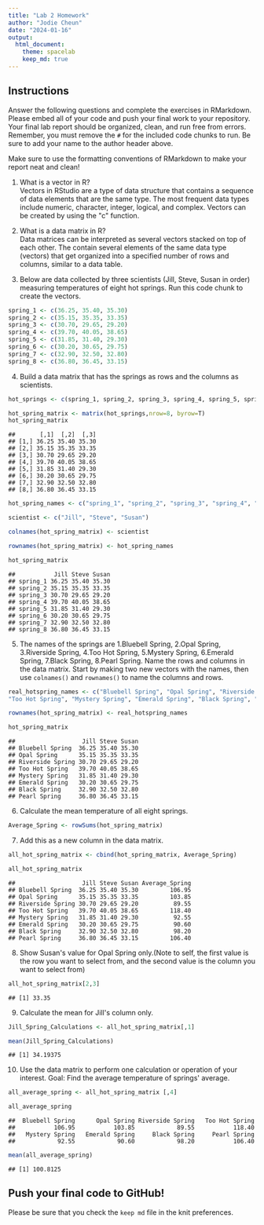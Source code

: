 ```yaml
---
title: "Lab 2 Homework"
author: "Jodie Cheun"
date: "2024-01-16"
output:
  html_document: 
    theme: spacelab
    keep_md: true
---
```


## Instructions
Answer the following questions and complete the exercises in RMarkdown. Please embed all of your code and push your final work to your repository. Your final lab report should be organized, clean, and run free from errors. Remember, you must remove the `#` for the included code chunks to run. Be sure to add your name to the author header above.  

Make sure to use the formatting conventions of RMarkdown to make your report neat and clean!  

1. What is a vector in R?  
  Vectors in RStudio are a type of data structure that contains a sequence of data elements that are the same type. The most frequent data types include numeric, character, integer, logical, and complex. Vectors can be created by using the "c" function.  

2. What is a data matrix in R?  
  Data matrices can be interpreted as several vectors stacked on top of each other. The contain several elements of the same data type (vectors) that get organized into a specified number of rows and columns, similar to a data table.  

3. Below are data collected by three scientists (Jill, Steve, Susan in order) measuring temperatures of eight hot springs. Run this code chunk to create the vectors.  

```r
spring_1 <- c(36.25, 35.40, 35.30)
spring_2 <- c(35.15, 35.35, 33.35)
spring_3 <- c(30.70, 29.65, 29.20)
spring_4 <- c(39.70, 40.05, 38.65)
spring_5 <- c(31.85, 31.40, 29.30)
spring_6 <- c(30.20, 30.65, 29.75)
spring_7 <- c(32.90, 32.50, 32.80)
spring_8 <- c(36.80, 36.45, 33.15)
```

4. Build a data matrix that has the springs as rows and the columns as scientists.  

```r
hot_springs <- c(spring_1, spring_2, spring_3, spring_4, spring_5, spring_6, spring_7, spring_8)
```


```r
hot_spring_matrix <- matrix(hot_springs,nrow=8, byrow=T)
hot_spring_matrix
```

```
##       [,1]  [,2]  [,3]
## [1,] 36.25 35.40 35.30
## [2,] 35.15 35.35 33.35
## [3,] 30.70 29.65 29.20
## [4,] 39.70 40.05 38.65
## [5,] 31.85 31.40 29.30
## [6,] 30.20 30.65 29.75
## [7,] 32.90 32.50 32.80
## [8,] 36.80 36.45 33.15
```

```r
hot_spring_names <- c("spring_1", "spring_2", "spring_3", "spring_4", "spring_5", "spring_6", "spring_7", "spring_8")
```


```r
scientist <- c("Jill", "Steve", "Susan")
```


```r
colnames(hot_spring_matrix) <- scientist
```


```r
rownames(hot_spring_matrix) <- hot_spring_names
```


```r
hot_spring_matrix
```

```
##           Jill Steve Susan
## spring_1 36.25 35.40 35.30
## spring_2 35.15 35.35 33.35
## spring_3 30.70 29.65 29.20
## spring_4 39.70 40.05 38.65
## spring_5 31.85 31.40 29.30
## spring_6 30.20 30.65 29.75
## spring_7 32.90 32.50 32.80
## spring_8 36.80 36.45 33.15
```

5. The names of the springs are 1.Bluebell Spring, 2.Opal Spring, 3.Riverside Spring, 4.Too Hot Spring, 5.Mystery Spring, 6.Emerald Spring, 7.Black Spring, 8.Pearl Spring. Name the rows and columns in the data matrix. Start by making two new vectors with the names, then use `colnames()` and `rownames()` to name the columns and rows.

```r
real_hotspring_names <- c("Bluebell Spring", "Opal Spring", "Riverside Spring", 
"Too Hot Spring", "Mystery Spring", "Emerald Spring", "Black Spring", "Pearl Spring")
```


```r
rownames(hot_spring_matrix) <- real_hotspring_names
```


```r
hot_spring_matrix
```

```
##                   Jill Steve Susan
## Bluebell Spring  36.25 35.40 35.30
## Opal Spring      35.15 35.35 33.35
## Riverside Spring 30.70 29.65 29.20
## Too Hot Spring   39.70 40.05 38.65
## Mystery Spring   31.85 31.40 29.30
## Emerald Spring   30.20 30.65 29.75
## Black Spring     32.90 32.50 32.80
## Pearl Spring     36.80 36.45 33.15
```

6. Calculate the mean temperature of all eight springs.

```r
Average_Spring <- rowSums(hot_spring_matrix)
```

7. Add this as a new column in the data matrix.  

```r
all_hot_spring_matrix <- cbind(hot_spring_matrix, Average_Spring)
```


```r
all_hot_spring_matrix
```

```
##                   Jill Steve Susan Average_Spring
## Bluebell Spring  36.25 35.40 35.30         106.95
## Opal Spring      35.15 35.35 33.35         103.85
## Riverside Spring 30.70 29.65 29.20          89.55
## Too Hot Spring   39.70 40.05 38.65         118.40
## Mystery Spring   31.85 31.40 29.30          92.55
## Emerald Spring   30.20 30.65 29.75          90.60
## Black Spring     32.90 32.50 32.80          98.20
## Pearl Spring     36.80 36.45 33.15         106.40
```


8. Show Susan's value for Opal Spring only.(Note to self, the first value is the row you want to select from, and the second value is the column you want to select from)

```r
all_hot_spring_matrix[2,3]
```

```
## [1] 33.35
```


9. Calculate the mean for Jill's column only. 

```r
Jill_Spring_Calculations <- all_hot_spring_matrix[,1]
```


```r
mean(Jill_Spring_Calculations)
```

```
## [1] 34.19375
```


10. Use the data matrix to perform one calculation or operation of your interest.
Goal: Find the average temperature of springs' average. 


```r
all_average_spring <- all_hot_spring_matrix [,4]
```


```r
all_average_spring
```

```
##  Bluebell Spring      Opal Spring Riverside Spring   Too Hot Spring 
##           106.95           103.85            89.55           118.40 
##   Mystery Spring   Emerald Spring     Black Spring     Pearl Spring 
##            92.55            90.60            98.20           106.40
```



```r
mean(all_average_spring)
```

```
## [1] 100.8125
```


## Push your final code to GitHub!
Please be sure that you check the `keep md` file in the knit preferences.  
